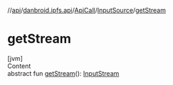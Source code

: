 //[api](../../../index.md)/[danbroid.ipfs.api](../../index.md)/[ApiCall](../index.md)/[InputSource](index.md)/[getStream](get-stream.md)



# getStream  
[jvm]  
Content  
abstract fun [getStream](get-stream.md)(): [InputStream](https://docs.oracle.com/javase/8/docs/api/java/io/InputStream.html)  



